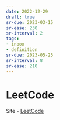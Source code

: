 ```yaml
---
date: 2022-12-29
draft: true
sr-due: 2023-03-15
sr-ease: 230
sr-interval: 2
tags:
- inbox
- definition
sr-due: 2023-05-25
sr-interval: 8
sr-ease: 210
---
```


# LeetCode

Site - [LeetCode](https://leetcode.com/)
